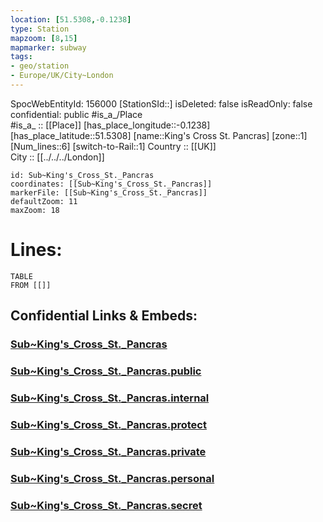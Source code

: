 ```yaml
---
location: [51.5308,-0.1238] 
type: Station 
mapzoom: [8,15] 
mapmarker: subway 
tags:
- geo/station
- Europe/UK/City~London
---
```

SpocWebEntityId: 156000
[StationSId::] 
isDeleted: false
isReadOnly: false
confidential: public
#is_a_/Place  
#is_a_ :: [[Place]] 
[has_place_longitude::-0.1238] 
[has_place_latitude::51.5308] 
[name::King's Cross St. Pancras] 
[zone::1] 
[Num_lines::6] 
[switch-to-Rail::1] 
Country :: [[UK]]  
City :: [[../../../London]]  


```leaflet
id: Sub~King's_Cross_St._Pancras
coordinates: [[Sub~King's_Cross_St._Pancras]] 
markerFile: [[Sub~King's_Cross_St._Pancras]] 
defaultZoom: 11 
maxZoom: 18
```


# Lines: 
```dataview
TABLE 
FROM [[]] 
```


## Confidential Links & Embeds: 

### [Sub~King's_Cross_St._Pancras](/_Standards/Earth/Continent/Europe/Europe~North/UK/England/Regions~England/London,Greater/cities~GreaterLondon/Underground/Station/Sub~King's_Cross_St._Pancras.md) 

### [Sub~King's_Cross_St._Pancras.public](/_public/Earth/Continent/Europe/Europe~North/UK/England/Regions~England/London,Greater/cities~GreaterLondon/Underground/Station/Sub~King's_Cross_St._Pancras.public.md) 

### [Sub~King's_Cross_St._Pancras.internal](/_internal/Earth/Continent/Europe/Europe~North/UK/England/Regions~England/London,Greater/cities~GreaterLondon/Underground/Station/Sub~King's_Cross_St._Pancras.internal.md) 

### [Sub~King's_Cross_St._Pancras.protect](/_protect/Earth/Continent/Europe/Europe~North/UK/England/Regions~England/London,Greater/cities~GreaterLondon/Underground/Station/Sub~King's_Cross_St._Pancras.protect.md) 

### [Sub~King's_Cross_St._Pancras.private](/_private/Earth/Continent/Europe/Europe~North/UK/England/Regions~England/London,Greater/cities~GreaterLondon/Underground/Station/Sub~King's_Cross_St._Pancras.private.md) 

### [Sub~King's_Cross_St._Pancras.personal](/_personal/Earth/Continent/Europe/Europe~North/UK/England/Regions~England/London,Greater/cities~GreaterLondon/Underground/Station/Sub~King's_Cross_St._Pancras.personal.md) 

### [Sub~King's_Cross_St._Pancras.secret](/_secret/Earth/Continent/Europe/Europe~North/UK/England/Regions~England/London,Greater/cities~GreaterLondon/Underground/Station/Sub~King's_Cross_St._Pancras.secret.md)

